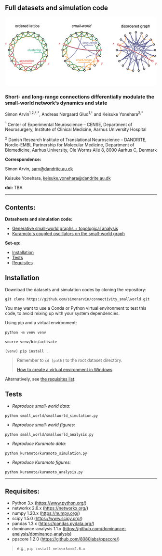 Full datasets and simulation code
----
<p align="center">
  <img src="https://github.com/simonarvin/connectivity_smallworld/blob/main/misc/smallworld.svg" />
</p>

### Short- and long-range connections differentially modulate the small-world network’s dynamics and state

Simon Arvin<sup>1,2,†,\*</sup>, Andreas Nørgaard Glud<sup>1,†</sup> and Keisuke Yonehara<sup>2,\*</sup>

<sup>1</sup> Center of Experimental Neuroscience – CENSE, Department of Neurosurgery, Institute of Clinical Medicine, Aarhus University Hospital

<sup>2</sup> Danish Research Institute of Translational Neuroscience – DANDRITE, Nordic-EMBL Partnership for Molecular Medicine, Department of Biomedicine, Aarhus University, Ole Worms Allé 8, 8000 Aarhus C, Denmark

**Correspondence:**

Simon Arvin, sarv@dandrite.au.dk

Keisuke Yonehara, keisuke.yonehara@dandrite.au.dk

**doi:** TBA

----

## Contents:

**Datasheets and simulation code:**
- [Generative small-world graphs + topological analysis](https://github.com/simonarvin/connectivity_smallworld/tree/main/small_world)
- [Kuramoto's coupled oscillators on the small-world graph](https://github.com/simonarvin/connectivity_smallworld/tree/main/kuramoto)

**Set-up:**
- [Installation](##installation)
- [Tests](##tests)
- [Requisites](##requisites)


## Installation

Download the datasets and simulation codes by cloning the repository:
```
git clone https://github.com/simonarvin/connectivity_smallworld.git
```

You may want to use a Conda or Python virtual environment to test this code, to avoid mixing up with your system dependencies.

Using pip and a virtual environment:

```python -m venv venv```

```source venv/bin/activate```

```(venv) pip install .```

> Remember to ```cd [path]``` to the root dataset directory.
> 
> [How to create a virtual environment in Windows](https://docs.python.org/3/library/venv.html).

Alternatively, see [the requisites list](Requisites).

## Tests

- *Reproduce small-world data:*

```python small_world/smallworld_simulation.py```

- *Reproduce small-world figures:*

```python small_world/smallworld_analysis.py```

- *Reproduce Kuramoto data:*

```python kuramoto/kuramoto_simulation.py```

- *Reproduce Kuramoto figures:*

```python kuramoto/kuramoto_analysis.py```

----
## Requisites:
- Python 3.x (https://www.python.org/)
- networkx 2.6.x (https://networkx.org/)
- numpy 1.20.x (https://numpy.org/)
- scipy 1.5.0 (https://www.scipy.org/)
- pandas 1.3.x (https://pandas.pydata.org/)
- dominance-analysis 1.1.x (https://github.com/dominance-analysis/dominance-analysis)
- ppscore 1.2.0 (https://github.com/8080labs/ppscore/)

> e.g., ```pip install networkx==2.6.x```
